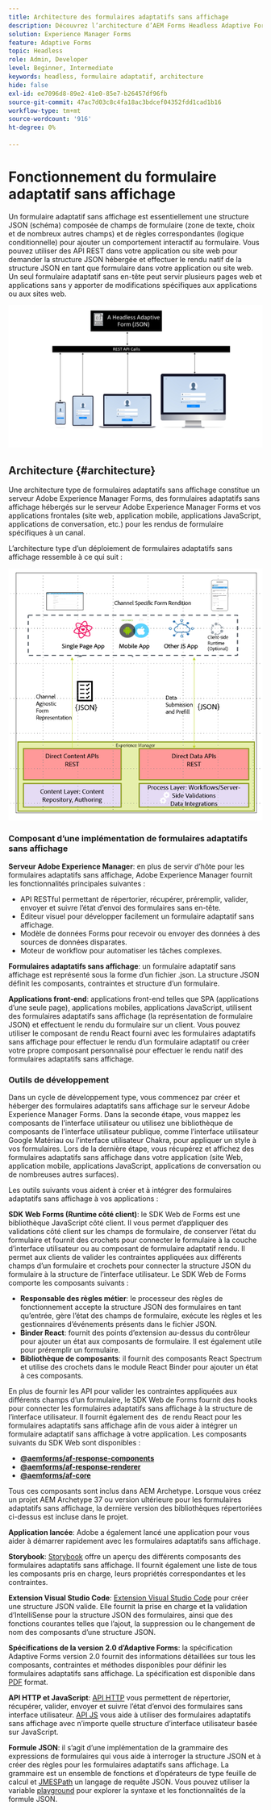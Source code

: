 ```yaml
---
title: Architecture des formulaires adaptatifs sans affichage
description: Découvrez l’architecture d’AEM Forms Headless Adaptive Forms et comment elle peut vous aider à créer rapidement des formulaires pour diverses plateformes. Cet article fournit des informations sur le fonctionnement de Headless Adaptive Forms et sur la manière dont ils peuvent être intégrés à différentes applications afin de simplifier le processus de création de formulaires.
solution: Experience Manager Forms
feature: Adaptive Forms
topic: Headless
role: Admin, Developer
level: Beginner, Intermediate
keywords: headless, formulaire adaptatif, architecture
hide: false
exl-id: ee7096d8-89e2-41e0-85e7-b26457df96fb
source-git-commit: 47ac7d03c8c4fa18ac3bdcef04352fdd1cad1b16
workflow-type: tm+mt
source-wordcount: '916'
ht-degree: 0%

---
```



# Fonctionnement du formulaire adaptatif sans affichage

Un formulaire adaptatif sans affichage est essentiellement une structure JSON (schéma) composée de champs de formulaire (zone de texte, choix et de nombreux autres champs) et de règles correspondantes (logique conditionnelle) pour ajouter un comportement interactif au formulaire. Vous pouvez utiliser des API REST dans votre application ou site web pour demander la structure JSON hébergée et effectuer le rendu natif de la structure JSON en tant que formulaire dans votre application ou site web. Un seul formulaire adaptatif sans en-tête peut servir plusieurs pages web et applications sans y apporter de modifications spécifiques aux applications ou aux sites web.

![Fonctionnement du formulaire adaptatif sans affichage](/help/assets/how-headless-adaprive-forms-work.png)

## Architecture {#architecture}

Une architecture type de formulaires adaptatifs sans affichage constitue un serveur Adobe Experience Manager Forms, des formulaires adaptatifs sans affichage hébergés sur le serveur Adobe Experience Manager Forms et vos applications frontales (site web, application mobile, applications JavaScript, applications de conversation, etc.) pour les rendus de formulaire spécifiques à un canal.

L’architecture type d’un déploiement de formulaires adaptatifs sans affichage ressemble à ce qui suit :

![Architecture](/help/assets/headless-af-architecture.png)

<!-- 

You can use the React renderer component shipped with Headless adaptive forms to render an Adaptive Form or build your own custom component to natively render a Headless Form in a website or an application or use any UI framework or programming language to build your own components to render your forms.

A typical Headless adaptive forms architecture constitutes an Adobe Experience Manager Server, JSON structure of forms, various frontend apps for channel-specific form renditions.

![Architecture](/help/assets/headless-af-architecture.png) -->

### Composant d’une implémentation de formulaires adaptatifs sans affichage

**Serveur Adobe Experience Manager**: en plus de servir d’hôte pour les formulaires adaptatifs sans affichage, Adobe Experience Manager fournit les fonctionnalités principales suivantes :

* API RESTful permettant de répertorier, récupérer, préremplir, valider, envoyer et suivre l’état d’envoi des formulaires sans en-tête.
* Éditeur visuel pour développer facilement un formulaire adaptatif sans affichage.
* Modèle de données Forms pour recevoir ou envoyer des données à des sources de données disparates.
* Moteur de workflow pour automatiser les tâches complexes.

**Formulaires adaptatifs sans affichage**: un formulaire adaptatif sans affichage est représenté sous la forme d’un fichier .json. La structure JSON définit les composants, contraintes et structure d’un formulaire.

**Applications front-end**: applications front-end telles que SPA (applications d’une seule page), applications mobiles, applications JavaScript, utilisent des formulaires adaptatifs sans affichage (la représentation de formulaire JSON) et effectuent le rendu du formulaire sur un client. Vous pouvez utiliser le composant de rendu React fourni avec les formulaires adaptatifs sans affichage pour effectuer le rendu d’un formulaire adaptatif ou créer votre propre composant personnalisé pour effectuer le rendu natif des formulaires adaptatifs sans affichage.

<!-- ### Understanding Headless adaptive forms definition -->



### Outils de développement

Dans un cycle de développement type, vous commencez par créer et héberger des formulaires adaptatifs sans affichage sur le serveur Adobe Experience Manager Forms. Dans la seconde étape, vous mappez les composants de l’interface utilisateur ou utilisez une bibliothèque de composants de l’interface utilisateur publique, comme l’interface utilisateur Google Matériau ou l’interface utilisateur Chakra, pour appliquer un style à vos formulaires. Lors de la dernière étape, vous récupérez et affichez des formulaires adaptatifs sans affichage dans votre application (site Web, application mobile, applications JavaScript, applications de conversation ou de nombreuses autres surfaces).

Les outils suivants vous aident à créer et à intégrer des formulaires adaptatifs sans affichage à vos applications :

**SDK Web Forms (Runtime côté client)**: le SDK Web de Forms est une bibliothèque JavaScript côté client. Il vous permet d’appliquer des validations côté client sur les champs de formulaire, de conserver l’état du formulaire et fournit des crochets pour connecter le formulaire à la couche d’interface utilisateur ou au composant de formulaire adaptatif rendu. Il permet aux clients de valider les contraintes appliquées aux différents champs d’un formulaire et crochets pour connecter la structure JSON du formulaire à la structure de l’interface utilisateur. Le SDK Web de Forms comporte les composants suivants :

* **Responsable des règles métier**: le processeur des règles de fonctionnement accepte la structure JSON des formulaires en tant qu’entrée, gère l’état des champs de formulaire, exécute les règles et les gestionnaires d’événements présents dans le fichier JSON.
* **Binder React**: fournit des points d’extension au-dessus du contrôleur pour ajouter un état aux composants de formulaire. Il est également utile pour préremplir un formulaire.
* **Bibliothèque de composants**: il fournit des composants React Spectrum et utilise des crochets dans le module React Binder pour ajouter un état à ces composants.

En plus de fournir les API pour valider les contraintes appliquées aux différents champs d’un formulaire, le SDK Web de Forms fournit des hooks pour connecter les formulaires adaptatifs sans affichage à la structure de l’interface utilisateur. Il fournit également des &#x200B; de rendu React pour les formulaires adaptatifs sans affichage afin de vous aider à intégrer un formulaire adaptatif sans affichage à votre application. Les composants suivants du SDK Web sont disponibles :

* **[@aemforms/af-response-components](https://www.npmjs.com/package/@aemforms/af-react-components)**
* **[@aemforms/af-response-renderer](https://www.npmjs.com/package/@aemforms/af-react-renderer)**
* **[@aemforms/af-core](https://www.npmjs.com/package/@aemforms/af-core)**

Tous ces composants sont inclus dans AEM Archetype. Lorsque vous créez un projet AEM Archetype 37 ou version ultérieure pour les formulaires adaptatifs sans affichage, la dernière version des bibliothèques répertoriées ci-dessus est incluse dans le projet.

**Application lancée**: Adobe a également lancé une application pour vous aider à démarrer rapidement avec les formulaires adaptatifs sans affichage.

<!-- **View Library (UI Layer)**: A custom form application built in a front-end language. You can use react, Angular, Flutter, NPM, Vue.js, Ionic, BootStrap, or any other language to built front end. You can also use the Headless adaptive forms Super Component, provided out-of-the-box, inside a react application to render a Headless adaptive form. Headless adaptive forms super component makes use of OOTB react spectrum -based form components to render the Headless adaptive form. 

Core-Components: It enables use to render an Adaptive Form using JSON structure. It uses rule grammar to help create dynamic field interactions. The rule grammar is based on [JSON formula](http://github.com/adobe/json-formula/). You can develop your own renderer or embed the React based Adaptive Forms renderer, provided OOTB, in your front-end app to render the form. -->

**Storybook**: [Storybook](https://opensource.adobe.com/aem-forms-af-runtime/storybook/) offre un aperçu des différents composants des formulaires adaptatifs sans affichage. Il fournit également une liste de tous les composants pris en charge, leurs propriétés correspondantes et les contraintes.

**Extension Visual Studio Code**: [Extension Visual Studio Code](visual-studio-code-extension-for-headless-adaptive-forms.md) pour créer une structure JSON valide. Elle fournit la prise en charge et la validation d’IntelliSense pour la structure JSON des formulaires, ainsi que des fonctions courantes telles que l’ajout, la suppression ou le changement de nom des composants d’une structure JSON.

**Spécifications de la version 2.0 d’Adaptive Forms**: la spécification Adaptive Forms version 2.0 fournit des informations détaillées sur tous les composants, contraintes et méthodes disponibles pour définir les formulaires adaptatifs sans affichage. La spécification est disponible dans [PDF](/help/assets/Headless-Adaptive-Form-Specification.pdf) format.

**API HTTP et JavaScript**: [API HTTP](https://opensource.adobe.com/aem-forms-af-runtime/api/) vous permettent de répertorier, récupérer, valider, envoyer et suivre l’état d’envoi des formulaires sans interface utilisateur. [API JS](https://opensource.adobe.com/aem-forms-af-runtime/jsdocs/) vous aide à utiliser des formulaires adaptatifs sans affichage avec n’importe quelle structure d’interface utilisateur basée sur JavaScript.

**Formule JSON**: il s’agit d’une implémentation de la grammaire des expressions de formulaires qui vous aide à interroger la structure JSON et à créer des règles pour les formulaires adaptatifs sans affichage. La grammaire est un ensemble de fonctions et d’opérateurs de type feuille de calcul et [JMESPath](https://jmespath.org/) un langage de requête JSON. Vous pouvez utiliser la variable [playground](https://opensource.adobe.com/json-formula/dist/index.html) pour explorer la syntaxe et les fonctionnalités de la formule JSON.